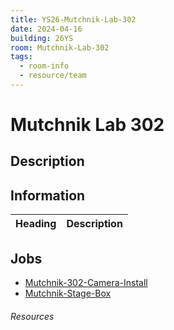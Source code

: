 ```yaml
---
title: YS26-Mutchnik-Lab-302
date: 2024-04-16
building: 26YS
room: Mutchnik-Lab-302
tags:
  - room-info
  - resource/team
---
```


# Mutchnik Lab 302

## Description

## Information

Heading          | Description
---------------- | -----------------

## Jobs

- [Mutchnik-302-Camera-Install](../../04-Archive/Complete/Mutchnik-302-Camera-Install.md)
- [Mutchnik-Stage-Box](../../01-Projects/Mutchnik-Stage-Box.md)



###### Resources
